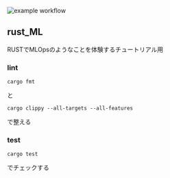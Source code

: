 ![example workflow](https://github.com/kai-5908/rust_ml/actions/workflows/rust_ci.yml/badge.svg)

## rust_ML

RUSTでMLOpsのようなことを体験するチュートリアル用

### lint

```
cargo fmt
```
と
```
cargo clippy --all-targets --all-features
```
で整える

### test

```
cargo test
```
でチェックする